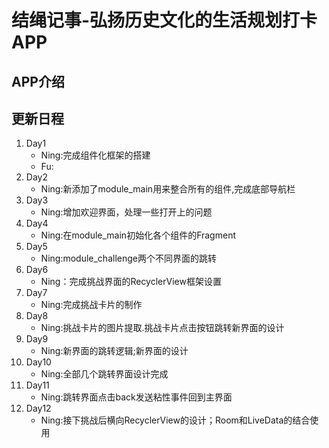 # 结绳记事-弘扬历史文化的生活规划打卡APP

## APP介绍

## 更新日程

1. Day1
    - Ning:完成组件化框架的搭建
    - Fu:
2. Day2
    - Ning:新添加了module_main用来整合所有的组件,完成底部导航栏
3. Day3
    - Ning:增加欢迎界面，处理一些打开上的问题
4. Day4
    - Ning:在module_main初始化各个组件的Fragment
5. Day5
    - Ning:module_challenge两个不同界面的跳转
6. Day6
    - Ning：完成挑战界面的RecyclerView框架设置
7. Day7
    - Ning:完成挑战卡片的制作
8. Day8
    - Ning:挑战卡片的图片提取.挑战卡片点击按钮跳转新界面的设计
9. Day9
    - Ning:新界面的跳转逻辑;新界面的设计
10. Day10
    - Ning:全部几个跳转界面设计完成
11. Day11
    - Ning:跳转界面点击back发送粘性事件回到主界面
12. Day12
    - Ning:接下挑战后横向RecyclerView的设计；Room和LiveData的结合使用